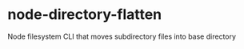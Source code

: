 node-directory-flatten
======================

Node filesystem CLI that moves subdirectory files into base directory
